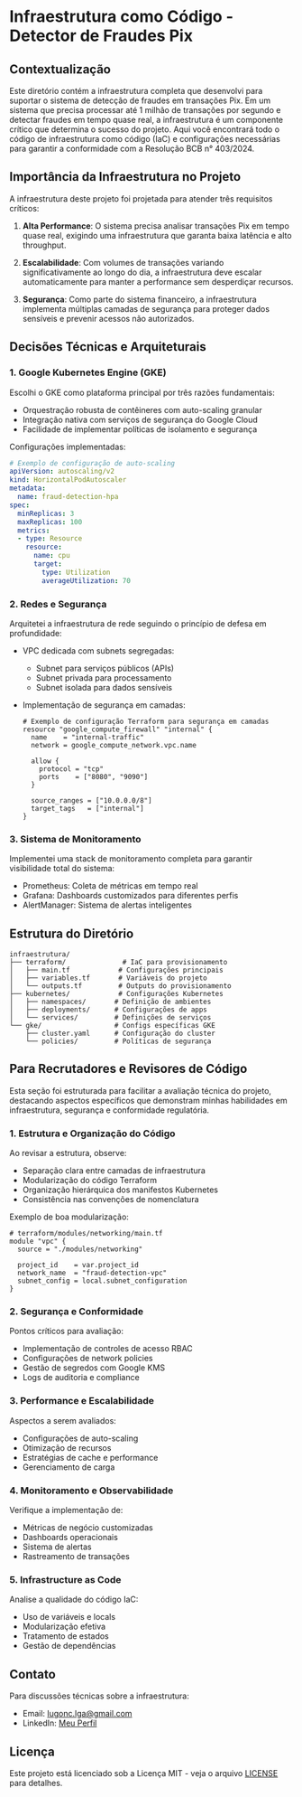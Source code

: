 # Infraestrutura como Código - Detector de Fraudes Pix

## Contextualização

Este diretório contém a infraestrutura completa que desenvolvi para suportar o sistema de detecção de fraudes em transações Pix. Em um sistema que precisa processar até 1 milhão de transações por segundo e detectar fraudes em tempo quase real, a infraestrutura é um componente crítico que determina o sucesso do projeto. Aqui você encontrará todo o código de infraestrutura como código (IaC) e configurações necessárias para garantir a conformidade com a Resolução BCB n° 403/2024.

## Importância da Infraestrutura no Projeto

A infraestrutura deste projeto foi projetada para atender três requisitos críticos:

1. **Alta Performance**: O sistema precisa analisar transações Pix em tempo quase real, exigindo uma infraestrutura que garanta baixa latência e alto throughput.

2. **Escalabilidade**: Com volumes de transações variando significativamente ao longo do dia, a infraestrutura deve escalar automaticamente para manter a performance sem desperdiçar recursos.

3. **Segurança**: Como parte do sistema financeiro, a infraestrutura implementa múltiplas camadas de segurança para proteger dados sensíveis e prevenir acessos não autorizados.

## Decisões Técnicas e Arquiteturais

### 1. Google Kubernetes Engine (GKE)
Escolhi o GKE como plataforma principal por três razões fundamentais:
- Orquestração robusta de contêineres com auto-scaling granular
- Integração nativa com serviços de segurança do Google Cloud
- Facilidade de implementar políticas de isolamento e segurança

Configurações implementadas:
```yaml
# Exemplo de configuração de auto-scaling
apiVersion: autoscaling/v2
kind: HorizontalPodAutoscaler
metadata:
  name: fraud-detection-hpa
spec:
  minReplicas: 3
  maxReplicas: 100
  metrics:
  - type: Resource
    resource:
      name: cpu
      target:
        type: Utilization
        averageUtilization: 70
```

### 2. Redes e Segurança
Arquitetei a infraestrutura de rede seguindo o princípio de defesa em profundidade:

- VPC dedicada com subnets segregadas:
  - Subnet para serviços públicos (APIs)
  - Subnet privada para processamento
  - Subnet isolada para dados sensíveis

- Implementação de segurança em camadas:
  ```hcl
  # Exemplo de configuração Terraform para segurança em camadas
  resource "google_compute_firewall" "internal" {
    name    = "internal-traffic"
    network = google_compute_network.vpc.name
    
    allow {
      protocol = "tcp"
      ports    = ["8080", "9090"]
    }
    
    source_ranges = ["10.0.0.0/8"]
    target_tags   = ["internal"]
  }
  ```

### 3. Sistema de Monitoramento
Implementei uma stack de monitoramento completa para garantir visibilidade total do sistema:

- Prometheus: Coleta de métricas em tempo real
- Grafana: Dashboards customizados para diferentes perfis
- AlertManager: Sistema de alertas inteligentes

## Estrutura do Diretório

```
infraestrutura/
├── terraform/              # IaC para provisionamento
│   ├── main.tf            # Configurações principais
│   ├── variables.tf       # Variáveis do projeto
│   └── outputs.tf         # Outputs do provisionamento
├── kubernetes/            # Configurações Kubernetes
│   ├── namespaces/       # Definição de ambientes
│   ├── deployments/      # Configurações de apps
│   └── services/         # Definições de serviços
└── gke/                  # Configs específicas GKE
    ├── cluster.yaml      # Configuração do cluster
    └── policies/         # Políticas de segurança
```

## Para Recrutadores e Revisores de Código

Esta seção foi estruturada para facilitar a avaliação técnica do projeto, destacando aspectos específicos que demonstram minhas habilidades em infraestrutura, segurança e conformidade regulatória.

### 1. Estrutura e Organização do Código
Ao revisar a estrutura, observe:

- Separação clara entre camadas de infraestrutura
- Modularização do código Terraform
- Organização hierárquica dos manifestos Kubernetes
- Consistência nas convenções de nomenclatura

Exemplo de boa modularização:
```hcl
# terraform/modules/networking/main.tf
module "vpc" {
  source = "./modules/networking"
  
  project_id    = var.project_id
  network_name  = "fraud-detection-vpc"
  subnet_config = local.subnet_configuration
}
```

### 2. Segurança e Conformidade
Pontos críticos para avaliação:

- Implementação de controles de acesso RBAC
- Configurações de network policies
- Gestão de segredos com Google KMS
- Logs de auditoria e compliance

### 3. Performance e Escalabilidade
Aspectos a serem avaliados:

- Configurações de auto-scaling
- Otimização de recursos
- Estratégias de cache e performance
- Gerenciamento de carga

### 4. Monitoramento e Observabilidade
Verifique a implementação de:

- Métricas de negócio customizadas
- Dashboards operacionais
- Sistema de alertas
- Rastreamento de transações

### 5. Infrastructure as Code
Analise a qualidade do código IaC:

- Uso de variáveis e locals
- Modularização efetiva
- Tratamento de estados
- Gestão de dependências

## Contato

Para discussões técnicas sobre a infraestrutura:
- Email: lugonc.lga@gmail.com
- LinkedIn: [Meu Perfil](https://www.linkedin.com/in/luanagoncalves05/)

## Licença

Este projeto está licenciado sob a Licença MIT - veja o arquivo [LICENSE](../LICENSE) para detalhes.
